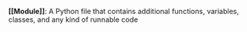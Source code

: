 **[[Module]]**: A Python file that contains additional functions, variables, classes, and any kind of runnable code